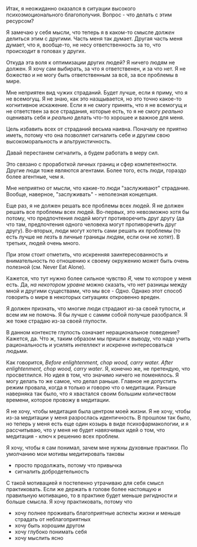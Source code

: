 Итак, я неожиданно оказался в ситуации высокого психоэмоционального благополучия. Вопрос - что делать с этим ресурсом?

Я замечаю у себя мысли, что теперь я в каком-то смысле *должен* делиться этим с другими. Часть меня так думает. Другая часть меня думает, что я, вообще-то, не несу ответственность за то, что происходит в головах у других. 

Откуда эта воля к оптимизации других людей? Я ничего людям не должен. Я хочу сам выбирать, за что я ответственен, и за что нет. Я не божество и не могу быть ответственным за всё, за все проблемы в мире.

Мне неприятен вид чужих страданий. Будет лучше, если я приму, что я не всемогущ. Я не знаю, как это назщывается, но это точно какое-то когнитивное искажение. Если я не смогу принять, что я не всемогущ и не ответствен за все страдания, которые есть, то я не смогу *реально* оценивать себя и *реально* делать что-то хорошее и важное для меня.

Цель избавить всех от страданий весьма наивна. Поначалу ее приятно иметь, потому что она позволяет сигналить себе и другим свою высокоморальность и альтруистичность. 

Давай перестанем сигналить, а будем работать в меру сил.

Это связано с проработкой личных границ и сфер компетентности. Другие люди тоже являются агентами. Более того, есть люди, гораздо более агентные, чем я. 

Мне неприятно от мысли, что какие-то люди "заслуживают" страдание. Вообще, наверное, "заслуживать" - неполезная концепция. 

Еще раз, я не должен решать все проблемы всех людей. Я не должен решать все проблемы всех людей. Во-первых, это невозможно хотя бы потому, что предпочтения людей могут противоречить друг другу (да что там, предпочтения одного человека могут противоречить друг другу). Во-вторых, люди могут хотеть сами решать их проблемы (то есть лучше не лезть в личные границы людям, если они не хотят). В третьих, людей очень много.

При этом стоит отметить, что искренняя заинтересованность и внимательность по отношению к своему окружению может быть очень полезной (см. Never Eat Alone).

Кажется, что тут нужно более сильное чувство *Я*, чем то которое у меня есть. Да, *на некотором уровне* можно сказать, что нет разницы между мной и другими существами, что мы все - *Одно*. Однако этот способ говорить о мире в некоторых ситуациях откровенно вреден.

Я должен признать, что многие люди страдают из-за своей тупости, и всем им не помочь. Я бы лучше с самим собой получше разобрался. Я же тоже страдаю из-за своей глупости.

В данном контексте глупость означает нерациональное поведение? Кажется, да. Что ж, таким образом мы пришли к выводу, что надо учить рациональность и усилять интеллект и искренне интересоваться людьми. 

Как говорится, *Before enlightenment, chop wood, carry water. After enlightenment, chop wood, carry water*. Я, конечно же, не претендую, что просветлился. Но идея в том, что значимо ничего не поменялось. Я могу делать то же самое, что делал раньше. Главное не допустить режим провала, когда я только и говорю что о медитации. Раньше наверняка так было, что я хвастался своим большим количеством времени, которое провожу в медитации.

Я не хочу, чтобы медитация была центром моей жизни. Я не хочу, чтобы из-за медитации у меня разрослась идентичность. В прошлом так было, но теперь у меня есть еще один козырь в виде психофармакологии, и я рассчитываю, что у меня не будет навязчивых идей о том, что медитация - ключ к решению всех проблем.

Я хочу, чтобы я сам понимал, зачем мне нужны духовные практики. По умолчанию мои мотивы медитировать таковы
- просто продолжать, потому что привычка
- сигналить добродетельность

С такой мотивацией я постепенно утрачиваю для себя смысл практиковать. Если же держать в голове более настоящую и правильную мотивацию, то в практике будет меньше ригидности и больше смысла. Я хочу практиковать, потому что
- хочу полнее проживать благоприятные аспекты жизни и меньше страдать от неблагоприятных
- хочу быть хорошим другом
- хочу глубоко понимать себя
- хочу мыслить ясно


